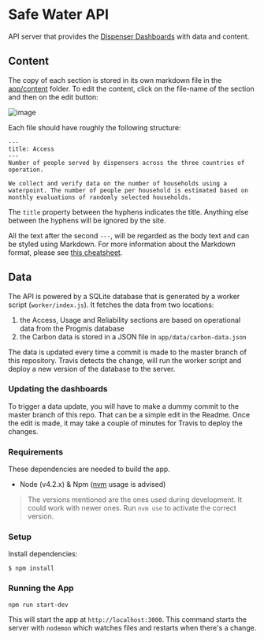 # Safe Water API

API server that provides the [Dispenser Dashboards](https://github.com/evidenceaction/Dispensers-Dashboard) with data and content.

## Content
The copy of each section is stored in its own markdown file in the [app/content](https://github.com/evidenceaction/Dispensers-Dashboard-API/tree/master/app/content) folder. To edit the content, click on the file-name of the section and then on the edit button:

![image](https://cloud.githubusercontent.com/assets/751330/15194515/3f9d9520-1791-11e6-9e17-f9a1fee2248c.png)

Each file should have roughly the following structure:

```
---
title: Access
---
Number of people served by dispensers across the three countries of operation. 

We collect and verify data on the number of households using a waterpoint. The number of people per household is estimated based on monthly evaluations of randomly selected households.
```

The `title` property between the hyphens indicates the title. Anything else between the hyphens will be ignored by the site.

All the text after the second `---`, will be regarded as the body text and can be styled using Markdown. For more information about the Markdown format, please see [this cheatsheet](https://github.com/adam-p/markdown-here/wiki/Markdown-Cheatsheet).

## Data
The API is powered by a SQLite database that is generated by a worker script (`worker/index.js`). It fetches the data from two locations:

1. the Access, Usage and Reliability sections are based on operational data from the Progmis database
2. the Carbon data is stored in a JSON file in `app/data/carbon-data.json`

The data is updated every time a commit is made to the master branch of this repository. Travis detects the change, will run the worker script and deploy a new version of the database to the server. 

### Updating the dashboards
To trigger a data update, you will have to make a dummy commit to the master branch of this repo. That can be a simple edit in the Readme. Once the edit is made, it may take a couple of minutes for Travis to deploy the changes.

### Requirements
These dependencies are needed to build the app.

- Node (v4.2.x) & Npm ([nvm](https://github.com/creationix/nvm) usage is advised)

> The versions mentioned are the ones used during development. It could work with newer ones.
  Run `nvm use` to activate the correct version.

### Setup
Install dependencies:
```
$ npm install
```

### Running the App
```
npm run start-dev
```
This will start the app at `http://localhost:3000`.
This command starts the server with `nodemon` which watches files and restarts when there's a change.


